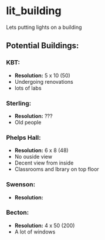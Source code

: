 # lit_building
Lets putting lights on a building

## Potential Buildings:

### KBT:
  - **Resolution:** 5 x 10 (50)
  - Undergoing renovations
  - lots of labs


### Sterling:
  - **Resolution:** ???
  - Old people


### Phelps Hall:
  - **Resolution:** 6 x 8 (48)
  - No ouside view
  - Decent view from inside
  - Classrooms and lbrary on top floor

### Swenson:
  - **Resolution:** 

### Becton:
  - **Resolution:** 4 x 50 (200)
  - A lot of windows
  


